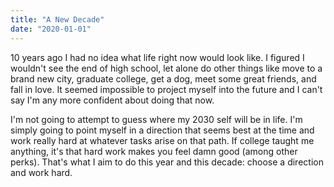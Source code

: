 ```yaml
---
title: "A New Decade"
date: "2020-01-01"
---
```


10 years ago I had no idea what life right now would look like. I figured I
wouldn't see the end of high school, let alone do other things like move to a brand new city, 
graduate college, get a dog, meet some great friends, and fall in love.
It seemed impossible to project myself into the future and I can't say I'm 
any more confident about doing that now.

I'm not going to attempt to guess where my 2030 self will be in life. 
I'm simply going to point myself in a direction that seems best at the time
and work really hard at whatever tasks arise on that path. 
If college taught me anything, it's that hard work
makes you feel damn good (among other perks). That's what I aim to do this year and
this decade: choose a direction and work hard.

